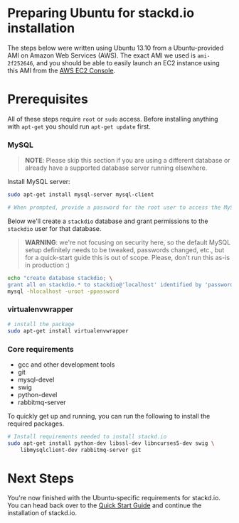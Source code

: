 # Preparing Ubuntu for stackd.io installation

The steps below were written using Ubuntu 13.10 from a Ubuntu-provided AMI on Amazon Web Services (AWS). The exact AMI we used is `ami-2f252646`, and you should be able to easily launch an EC2 instance using this AMI from the [AWS EC2 Console](https://console.aws.amazon.com/ec2/home?region=us-east-1#launchAmi=ami-2f252646).

# Prerequisites

All of these steps require `root` or `sudo` access.  Before installing anything
with `apt-get` you should run `apt-get update` first.

### MySQL

> **NOTE**: Please skip this section if you are using a different database or already have a supported database server running elsewhere.

Install MySQL server:

```bash
sudo apt-get install mysql-server mysql-client

# When prompted, provide a password for the root user to access the MySQL server.
```

Below we'll create a `stackdio` database and grant permissions to the `stackdio` user for that database.

> **WARNING**: we're not focusing on security here, so the default MySQL setup definitely needs to be tweaked, passwords changed, etc., but for a quick-start guide this is out of scope. Please, don't run this as-is in production :)

```bash
echo "create database stackdio; \
grant all on stackdio.* to stackdio@'localhost' identified by 'password';" | \
mysql -hlocalhost -uroot -ppassword
```

### virtualenvwrapper

```bash
# install the package
sudo apt-get install virtualenvwrapper
```

### Core requirements

* gcc and other development tools
* git
* mysql-devel
* swig
* python-devel
* rabbitmq-server

To quickly get up and running, you can run the following to install the required packages.

```bash
# Install requirements needed to install stackd.io
sudo apt-get install python-dev libssl-dev libncurses5-dev swig \
    libmysqlclient-dev rabbitmq-server git
```

# Next Steps

You're now finished with the Ubuntu-specific requirements for stackd.io. You can head back over to the [Quick Start Guide](quickstart.md) and continue the installation of stackd.io.


